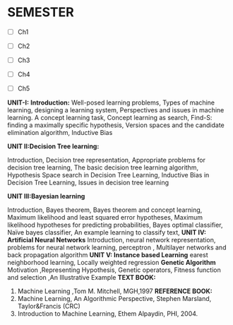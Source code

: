 # SEMESTER

- [ ] Ch1
- [ ] Ch2
- [ ] Ch3
- [ ] Ch4
- [ ] Ch5






**UNIT-I:**
**Introduction:**
Well-posed learning problems, Types of machine learning, designing a learning system,
Perspectives and issues in machine learning. A concept learning task, Concept learning as search,
Find-S: finding a maximally specific hypothesis, Version spaces and the candidate elimination
algorithm, Inductive Bias

**UNIT II:Decision Tree learning:**

Introduction, Decision tree representation, Appropriate problems for decision tree learning, The
basic decision tree learning algorithm, Hypothesis Space search in Decision Tree Learning,
Inductive Bias in Decision Tree Learning, Issues in decision tree learning

**UNIT III:Bayesian learning**

Introduction, Bayes theorem, Bayes theorem and concept learning, Maximum likelihood and
least squared error hypotheses, Maximum likelihood hypotheses for predicting probabilities,
Bayes optimal classifier, Naïve bayes classifier, An example learning to classify text,
**UNIT IV:**
**Artificial Neural Networks**
Introduction, neural network representation, problems for neural network learning, perceptron ,
Multilayer networks and back propagation algorithm
**UNIT V:
Instance based Learning**
earest neighborhood learning, Locally weighted regression
**Genetic Algorithm**
Motivation ,Representing Hypothesis, Genetic operators, Fitness function and selection ,An
Illustrative Example
**TEXT BOOK:**
1. Machine Learning ,Tom M. Mitchell, MGH,1997
**REFERENCE BOOK:**
1. Machine Learning, An Algorithmic Perspective, Stephen Marsland, Taylor&Francis
(CRC)
2. Introduction to Machine Learning, Ethem Alpaydin, PHI, 2004.